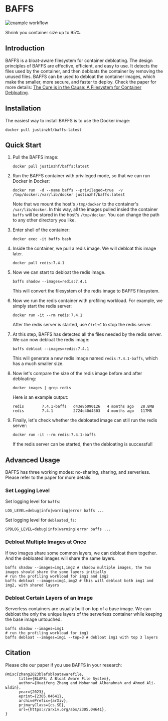 # BAFFS
![example workflow](https://github.com/jzh18/BAFFS/actions/workflows/main.yml/badge.svg)

Shrink you container size up to 95%.

## Introduction

BAFFS is a bloat-aware filesystem for container debloating.
The design principles of BAFFS are effective, efficient, and easy to use.
It detects the files used by the container, and then debloats the container by removing the unused files.
BAFFS can be used to debloat the container images, which make the smaller, more secure, and faster to deploy.
Check the paper for more details: [The Cure is in the Cause: A Filesystem for Container Debloating](https://arxiv.org/abs/2305.04641).


## Installation

The easiest way to install BAFFS is to use the Docker image:
```
docker pull justinzhf/baffs:latest
```

## Quick Start

1. Pull the BAFFS image:
    ```
    docker pull justinzhf/baffs:latest
    ```
2. Run the BAFFS container with privileged mode, so that we can run Docker in Docker:
    ```
    docker run  -d --name baffs --privileged=true  -v /tmp/docker:/var/lib/docker justinzhf/baffs:latest
    ```
    Note that we mount the host's `/tmp/docker` to the container's `/var/lib/docker`. 
    In this way, all the images pulled insied the container `baffs` will be stored in the host's `/tmp/docker`.
    You can change the path to any other directory you like.
3. Enter shell of the container:
    ```
    docker exec -it baffs bash
    ``` 
4. Inside the container, we pull a redis image. We will debloat this image later.
    ```
    docker pull redis:7.4.1
    ```
5. Now we can start to debloat the redis image. 
    ```
    baffs shadow --images=redis:7.4.1
    ```
    This will convert the filesystem of the redis image to BAFFS filesystem.
6. Now we run the redis container with profiling workload. For example, we simply start the redis server:
    ```
    docker run -it --rm redis:7.4.1
    ```
    After the redis server is started, use `Ctrl+C` to stop the redis server.
7. At this step, BAFFS has detected all the files needed by the redis server. We can now debloat the redis image:
    ```
    baffs debloat --images=redis:7.4.1
    ```
    This will generate a new redis image named `redis:7.4.1-baffs`, which has a much smaller size.

8. Now let's compare the size of the redis image before and after debloating:
    ```
    docker images | grep redis
    ```
    Here is an example output:
    ```
    redis        7.4.1-baffs   d43e8b090126   4 months ago   28.8MB
    redis        7.4.1         2724e40d4303   4 months ago   117MB
    ```
9. Finally, let's check whether the debloated image can still run the redis server:
    ```
    docker run -it --rm redis:7.4.1-baffs
    ```
    If the redis server can be started, then the debloating is successful!

## Advanced Usage

BAFFS has three working modes: no-sharing, sharing, and serverless. 
Please refer to the paper for more details.

### Set Logging Level
Set logging level for `baffs`:
```
LOG_LEVEL=debug|info|warning|error baffs ...
```
Set logging level for `debloated_fs`:
```
SPDLOG_LEVEL=debug|info|warning|error baffs ...
```

### Debloat Multiple Images at Once
If two images share some common layers, we can debloat them together.
And the debloated images will share the same layers.


```
baffs shadow --images=img1,img2 # shadow multiple images, the two images should share the some layers initially
# run the profiling workload for img1 and img2
baffs debloat --images=img1,img2 # this will debloat both img1 and img2, with shared layers
```

### Debloat Certain Layers of an Image
Serverless containers are usually built on top of a base image.
We can debloat the only the unique layers of the serverless container while keeping the base image untouched.

```
baffs shadow --images=img1
# run the profiling workload for img1
baffs debloat --images=img1 --top=3 # debloat img1 with top 3 layers
```

## Citation
Please cite our paper if you use BAFFS in your research:
```
@misc{zhang2023blafsbloatawarefile,
      title={BLAFS: A Bloat Aware File System}, 
      author={Huaifeng Zhang and Mohannad Alhanahnah and Ahmed Ali-Eldin},
      year={2023},
      eprint={2305.04641},
      archivePrefix={arXiv},
      primaryClass={cs.SE},
      url={https://arxiv.org/abs/2305.04641}, 
}
```